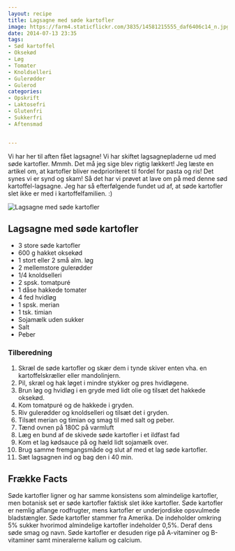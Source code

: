 ```yaml
---
layout: recipe
title: Lagsagne med søde kartofler
image: https://farm4.staticflickr.com/3835/14581215555_daf6406c14_n.jpg
date: 2014-07-13 23:35
tags:
- Sød kartoffel
- Oksekød
- Løg
- Tomater
- Knoldselleri
- Gulerødder 
- Gulerod
categories:
- Opskrift
- Laktosefri
- Glutenfri
- Sukkerfri
- Aftensmad


---
```


Vi har her til aften fået lagsagne! Vi har skiftet lagsagnepladerne ud med søde kartofler. Mmmh. Det må jeg sige blev rigtig lækkert! Jeg læste en artikel om, at kartofler bliver nedprioriteret til fordel for pasta og ris! Det synes vi er synd og skam! Så det har vi prøvet at lave om på med denne sød kartoffel-lagsagne. Jeg har så efterfølgende fundet ud af, at søde kartofler slet ikke er med i kartoffelfamilien. :)


![Lagsagne med søde kartofler](https://farm4.staticflickr.com/3922/14646475985_7bcee4008c_z.jpg)


## Lagsagne med søde kartofler 
- 3 store søde kartofler
- 600 g hakket oksekød
- 1 stort eller 2 små alm. løg
- 2 mellemstore gulerødder
- 1/4 knoldselleri
- 2 spsk. tomatpuré
- 1 dåse hakkede tomater
- 4 fed hvidløg
- 1 spsk. merian
- 1 tsk. timian
- Sojamælk uden sukker
- Salt
- Peber



### Tilberedning
1. Skræl de søde kartofler og skær dem i tynde skiver enten vha. en kartoffelskræller eller mandolinjern.
2. Pil, skræl og hak løget i mindre stykker og pres hvidløgene.
3. Brun løg og hvidløg i en gryde med lidt olie og tilsæt det hakkede oksekød.
4. Kom tomatpuré og de hakkede i gryden.
5. Riv gulerødder og knoldselleri og tilsæt det i gryden.
6. Tilsæt merian og timian og smag til med salt og peber.
7. Tænd ovnen på 180C på varmluft
8. Læg en bund af de skivede søde kartofler i et ildfast fad
9. Kom et lag kødsauce på og hæld lidt sojamælk over.
10. Brug samme fremgangsmåde og slut af med et lag søde kartofler. 
11. Sæt lagsagnen ind og bag den i 40 min.









## Frække Facts
Søde kartofler ligner og har samme konsistens som almindelige kartofler, men botanisk set er søde kartofler faktisk slet ikke kartofler. Søde kartofler er nemlig aflange rodfrugter, mens kartofler er underjordiske opsvulmede bladstængler. Søde kartofler stammer fra Amerika. De indeholder omkring 5% sukker hvorimod almindelige kartofler indeholder 0,5%. Deraf dens søde smag og navn. Søde kartofler er desuden rige på A-vitaminer og B-vitaminer samt mineralerne kalium og calcium. 